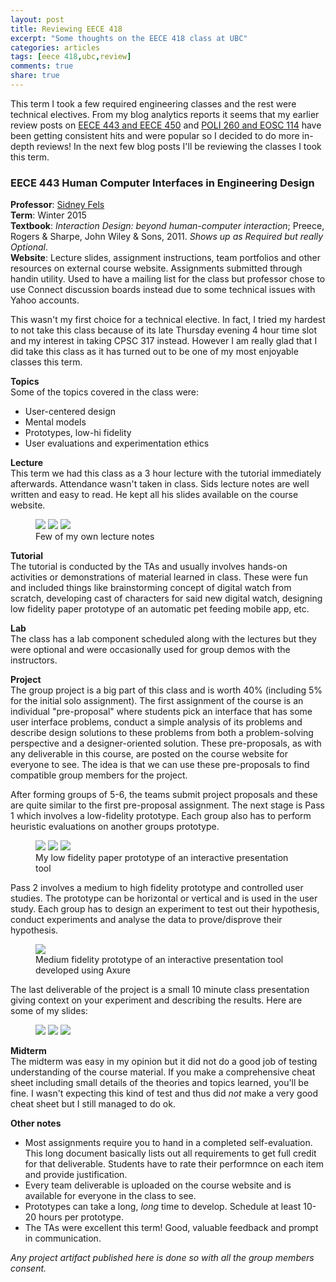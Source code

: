 ```yaml
---
layout: post
title: Reviewing EECE 418
excerpt: "Some thoughts on the EECE 418 class at UBC"
categories: articles
tags: [eece 418,ubc,review]
comments: true
share: true
---
```


This term I took a few required engineering classes and the rest were technical electives. From my blog analytics reports it seems that my earlier review posts on [EECE 443 and EECE 450](http://ishakumaarr.com/articles/443-450-review/) and [POLI 260 and EOSC 114](http://ishakumaarr.com/articles/260-114-review/) have been getting consistent hits and were popular so I decided to do more in-depth reviews! In the next few blog posts I'll be reviewing the classes I took this term.

### EECE 443 Human Computer Interfaces in Engineering Design

**Professor**: [Sidney Fels](https://www.ece.ubc.ca/~ssfels/)    
**Term**: Winter 2015   
**Textbook**: *Interaction Design: beyond human-computer interaction*; Preece, Rogers & Sharpe, John Wiley & Sons, 2011. *Shows up as Required but really Optional*.   
**Website**: Lecture slides, assignment instructions, team portfolios and other resources on external course website. Assignments submitted through handin utility. Used to have a mailing list for the class but professor chose to use Connect discussion boards instead due to some technical issues with Yahoo accounts.

This wasn't my first choice for a technical elective. In fact, I tried my hardest to not take this class because of its late Thursday evening 4 hour time slot and my interest in taking CPSC 317 instead. However I am really glad that I did take this class as it has turned out to be one of my most enjoyable classes this term.

**Topics**    
Some of the topics covered in the class were:  
* User-centered design  
* Mental models  
* Prototypes, low-hi fidelity   
* User evaluations and experimentation ethics  

**Lecture**    
This term we had this class as a 3 hour lecture with the tutorial immediately afterwards. Attendance wasn't taken in class. Sids lecture notes are well written and easy to read. He kept all his slides available on the course website.

<figure class="third">
  <a href="http://ishakumaarr.com/images/hci-lecture1.jpg"><img src="/images/hci-lecture1.jpg"></a>
  <a href="http://ishakumaarr.com/images/hci-lecture2.jpg"><img src="/images/hci-lecture2.jpg"></a>
  <a href="http://ishakumaarr.com/images/hci-lecture3.jpg"><img src="/images/hci-lecture3.jpg"></a>
  <figcaption>Few of my own lecture notes</figcaption>
</figure>

**Tutorial**    
The tutorial is conducted by the TAs and usually involves hands-on activities or demonstrations of material learned in class. These were fun and included things like brainstorming concept of digital watch from scratch, developing cast of characters for said new digital watch, designing low fidelity paper prototype of an automatic pet feeding mobile app, etc.

**Lab**    
The class has a lab component scheduled along with the lectures but they were optional and were occasionally used for group demos with the instructors. 

**Project**    
The group project is a big part of this class and is worth 40% (including 5% for the initial solo assignment). The first assignment of the course is an individual "pre-proposal" where students pick an interface that has some user interface problems, conduct a simple analysis of its problems and describe design solutions to these problems from both a problem-solving perspective and a designer-oriented solution. These pre-proposals, as with any deliverable in this course, are posted on the course website for everyone to see. The idea is that we can use these pre-proposals to find compatible group members for the project.

After forming groups of 5-6, the teams submit project proposals and these are quite similar to the first pre-proposal assignment. The next stage is Pass 1 which involves a low-fidelity prototype. Each group also has to perform heuristic evaluations on another groups prototype.

<figure class="third">
  <a href="http://ishakumaarr.com/images/lofi1.png"><img src="/images/lofi1.png"></a>
  <a href="http://ishakumaarr.com/images/lofi2.png"><img src="/images/lofi2.png"></a>
  <a href="http://ishakumaarr.com/images/lofi3.png"><img src="/images/lofi3.png"></a>
  <figcaption>My low fidelity paper prototype of an interactive presentation tool</figcaption>
</figure>

Pass 2 involves a medium to high fidelity prototype and controlled user studies. The prototype can be horizontal or vertical and is used in the user study. Each group has to design an experiment to test out their hypothesis, conduct experiments and analyse the data to prove/disprove their hypothesis. 

<figure>
  <img src="/images/ezask.gif">
  <figcaption>Medium fidelity prototype of an interactive presentation tool developed using Axure</figcaption>
</figure>

The last deliverable of the project is a small 10 minute class presentation giving context on your experiment and describing the results. Here are some of my slides:

<figure class="third">
  <a href="http://ishakumaarr.com/images/hci-final1.jpg"><img src="/images/hci-final1.jpg"></a>
  <a href="http://ishakumaarr.com/images/hci-final2.jpg"><img src="/images/hci-final2.jpg"></a>
  <a href="http://ishakumaarr.com/images/hci-final3.jpg"><img src="/images/hci-final3.jpg"></a>
</figure>


**Midterm**    
The midterm was easy in my opinion but it did not do a good job of testing understanding of the course material. If you make a comprehensive cheat sheet including small details of the theories and topics learned, you'll be fine. I wasn't expecting this kind of test and thus did *not* make a very good cheat sheet but I still managed to do ok.

**Other notes**   
* Most assignments require you to hand in a completed self-evaluation. This long document basically lists out all requirements to get full credit for that deliverable. Students have to rate their performnce on each item and provide justification.    
* Every team deliverable is uploaded on the course website and is available for everyone in the class to see.    
* Prototypes can take a long, *long* time to develop. Schedule at least 10-20 hours per prototype.   
* The TAs were excellent this term! Good, valuable feedback and prompt in communication. 


*Any project artifact published here is done so with all the group members consent.*
